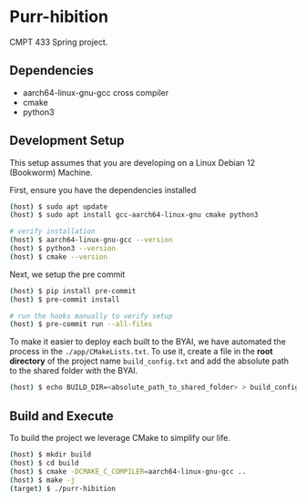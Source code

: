 # Purr-hibition

CMPT 433 Spring project.


## Dependencies
* aarch64-linux-gnu-gcc  cross compiler
* cmake
* python3


## Development Setup

This setup assumes that you are developing on a Linux Debian 12 (Bookworm) Machine.

First, ensure you have the dependencies installed
```bash
(host) $ sudo apt update
(host) $ sudo apt install gcc-aarch64-linux-gnu cmake python3

# verify installation
(host) $ aarch64-linux-gnu-gcc --version
(host) $ python3 --version
(host) $ cmake --version
```

Next, we setup the pre commit
```bash
(host) $ pip install pre-commit
(host) $ pre-commit install

# run the hooks manually to verify setup
(host) $ pre-commit run --all-files
```

To make it easier to deploy each built to the BYAI, we have automated the process in the `./app/CMakeLists.txt`. To use it, create a file in the **root directory** of the project name `build_config.txt` and add the absolute path to the shared folder with the BYAI.
```bash
(host) $ echo BUILD_DIR=<absolute_path_to_shared_folder> > build_config.txt
```

## Build and Execute

To build the project we leverage CMake to simplify our life.
```bash
(host) $ mkdir build
(host) $ cd build
(host) $ cmake -DCMAKE_C_COMPILER=aarch64-linux-gnu-gcc ..
(host) $ make -j
(target) $ ./purr-hibition
```
